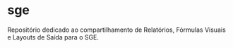 # sge

Repositório dedicado ao compartilhamento de Relatórios, Fórmulas Visuais e Layouts de Saída para o SGE.
